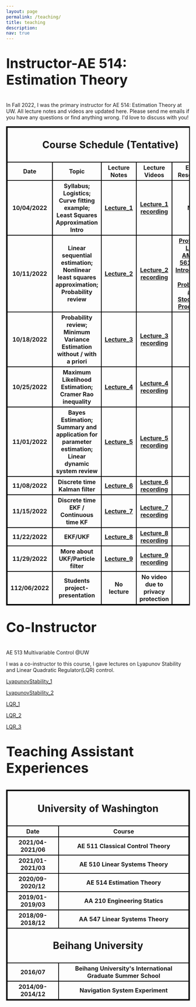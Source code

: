 ```yaml
---
layout: page
permalink: /teaching/
title: teaching
description: 
nav: true
---
```

<p style="font-size:28pt"><b>Instructor-AE 514: Estimation Theory</b></p>


In Fall 2022, I was the primary instructor for AE 514: Estimation Theory at UW. All lecture notes and videos are updated here. Please send me emails if you have any questions or find anything wrong. I'd love to discuss with you!
<style>
table, th, td {
  border:2px solid black;
}
</style>


<table style="width:100%">
       <thead>
        <tr>
            <th colspan="5"> <p style="font-size:20pt"> Course Schedule (Tentative)</p></th>
        </tr>
    </thead>
    <tbody>
        <tr>
            <th>Date</th>
            <th>Topic</th>
            <th>Lecture Notes</th>
            <th>Lecture Videos</th>
            <th>Extra Resources</th>
        </tr>
        <tr>
            <th>10/04/2022</th>
            <th>Syllabus; Logistics; Curve fitting example; Least Squares Approximation Intro </th>
            <th><a href="/assets/pdf/teach_estimation/Lecture_1_1004.pdf" target="_blank">Lecture_1</a></th>
            <th><a href='https://drive.google.com/file/d/1Ve7M2vchg6WJtnRWx82JvwXDd1NQR5r5/view?usp=sharing'>Lecture_1 recording</a></th>
            <th>N/A</th>
        </tr>
        <tr>
            <th>10/11/2022</th>
            <th>Linear sequential estimation; Nonlinear least squares approximation; Probability review</th>
            <th><a href="/assets/pdf/teach_estimation/Lecture_2_1011.pdf" target="_blank">Lecture_2</a></th>
            <th><a href='https://drive.google.com/file/d/1Mt2sTItN-bt0ZFAqKvOlPgdZsp73NeyC/view?usp=sharing'>Lecture_2 recording</a></th>
            <th><a href='https://sites.google.com/view/mattlorig/teaching?authuser=0'>Prof. Matt Lorig AMATH 561/562:  Introduction to Probability and Stochastic Processes</a></th>
        </tr>
        <tr>
            <th>10/18/2022</th>
            <th>Probability review; Minimum Variance Estimation without / with a priori</th>
            <th><a href="/assets/pdf/teach_estimation/Lecture_3_1018.pdf" target="_blank">Lecture_3</a></th>
            <th><a href='https://drive.google.com/file/d/1Fr1NkHBv99fKiVsboy7ix5V8CXPxYNZe/view?usp=sharing'>Lecture_3 recording</a></th>
            <th></th>
        </tr>
        <tr>
            <th>10/25/2022</th>
            <th>Maximum Likelihood Estimation; Cramer Rao inequality</th>
            <th><a href="/assets/pdf/teach_estimation/Lecture_4_1025.pdf" target="_blank">Lecture_4</a></th>
            <th><a href='https://drive.google.com/file/d/190dP5IrRPLjTT3LARiKonCxpfu3udZbe/view?usp=sharing'>Lecture_4 recording</a></th>
            <th></th>
        </tr>
        <tr>
            <th>11/01/2022</th>
            <th>Bayes Estimation; Summary and application for parameter estimation; Linear dynamic system review </th>
            <th><a href="/assets/pdf/teach_estimation/Lecture_5_1101.pdf" target="_blank">Lecture_5</a></th>
            <th><a href='https://drive.google.com/file/d/1kAccJlkb8Mz8PZKai4frrI_h_uA5iMdW/view?usp=sharing'>Lecture_5 recording</a></th>
            <th></th>
        </tr>
        <tr>
            <th>11/08/2022</th>
            <th>Discrete time Kalman filter </th>
            <th><a href="/assets/pdf/teach_estimation/Lecture_6_1108.pdf" target="_blank">Lecture_6</a></th>
            <th><a href='https://drive.google.com/file/d/1clZQmfODPShagSk6nwREKNlMjxBTwLC4/view?usp=sharing'>Lecture_6 recording</a></th>
            <th></th>
        </tr>
        <tr>
            <th>11/15/2022</th>
            <th>Discrete time EKF / Continuous time KF </th>
            <th><a href="/assets/pdf/teach_estimation/Lecture_7_1115.pdf" target="_blank">Lecture_7</a></th>
            <th><a href='https://drive.google.com/file/d/1z3T_wAJnH2brVM25Wj-SCNSd1qrrH3LG/view?usp=share_link'>Lecture_7 recording</a></th>
            <th></th>
        </tr>
        <tr>
            <th>11/22/2022</th>
            <th>EKF/UKF </th>
            <th><a href="/assets/pdf/teach_estimation/Lecture_8_1122.pdf" target="_blank">Lecture_8</a></th>
            <th><a href='https://drive.google.com/file/d/1SsSCBDjL3QeOSRBepABhthOyhItKaePL/view?usp=share_link'>Lecture_8 recording</a></th>
            <th></th>
        </tr>
        <tr>
            <th>11/29/2022</th>
            <th>More about UKF/Particle filter </th>
            <th><a href="/assets/pdf/teach_estimation/Lecture_9_1129.pdf" target="_blank">Lecture_9</a></th>
            <th><a href='https://drive.google.com/file/d/1H_M9lPyr1n8L7DfaynGsjvWh-1ZKw1Mw/view?usp=share_link'>Lecture_9 recording</a></th>
            <th></th>
        </tr>
        <tr>
            <th>112/06/2022</th>
            <th>Students project-presentation </th>
            <th>No lecture</th>
            <th>No video due to privacy protection</th>
            <th></th>
        </tr>
    </tbody>
</table>


<p style="font-size:28pt"><b>Co-Instructor</b></p>

AE 513 Multivariable Control @UW 

I was a co-instructor to this course, I gave lectures on Lyapunov Stability and Linear Quadratic Regulator(LQR) control. 

<a href="/assets/pdf/teach_lqr/lecture3b_LyapunovStability.pdf" target="_blank">LyapunovStability_1</a>

<a href="/assets/pdf/teach_lqr/lecture4_LyapunovStability.pdf" target="_blank">LyapunovStability_2</a>

<a href="/assets/pdf/teach_lqr/lecture5_lyap_lqr.pdf" target="_blank">LQR_1</a>

<a href="/assets/pdf/teach_lqr/lecture6_lqr.pdf" target="_blank">LQR_2</a>

<a href="/assets/pdf/teach_lqr/lecture7_lqr_dt_ct.pdf" target="_blank">LQR_3</a>


<p style="font-size:28pt"><b>Teaching Assistant Experiences</b></p>
<style>
table, th, td {
  border:2px solid black;
}
</style>


<table style="width:100%">
    <thead>
        <tr>
            <th colspan="2"> <p style="font-size:20pt"> University of Washington</p></th>
        </tr>
    </thead>
    <tbody>
        <tr>
            <th>Date</th>
            <th>Course</th>
        </tr>
        <tr>
            <th>2021/04-2021/06</th>
            <th>AE 511 Classical Control Theory</th>
        </tr>
        <tr>
            <th>2021/01-2021/03</th>
            <th>AE 510 Linear Systems Theory</th>
        </tr>
        <tr>
            <th>2020/09-2020/12</th>
            <th>AE 514 Estimation Theory</th>
        </tr>
        <tr>
            <th>2019/01-2019/03</th>
            <th> AA 210 Engineering Statics</th>
        </tr>
        <tr>
            <th>2018/09-2018/12</th>
            <th> AA 547 Linear Systems Theory</th>
        </tr>
        <thead>
        <tr>
            <th colspan="2"> <p style="font-size:20pt"> Beihang University</p></th>
        </tr>
    	</thead>
        <tr>
            <th>2016/07</th>
            <th> Beihang University's International Graduate Summer School</th>
        </tr>
        <tr>
            <th>2014/09-2014/12</th>
            <th>Navigation System Experiment</th>
        </tr>
    </tbody>
</table>
